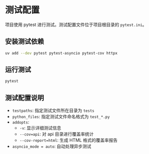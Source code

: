 # 测试配置
项目使用 pytest 进行测试。测试配置文件位于项目根目录的 `pytest.ini`。

## 安装测试依赖
```bash
uv add --dev pytest pytest-asyncio pytest-cov httpx
```

## 运行测试
```bash
pytest
```

## 测试配置说明
- `testpaths`: 指定测试文件所在目录为 `tests`
- `python_files`: 指定测试文件命名格式为 `test_*.py`
- `addopts`: 
  - `-v`: 显示详细测试信息
  - `--cov=api`: 对 api 目录进行覆盖率统计
  - `--cov-report=html`: 生成 HTML 格式的覆盖率报告
- `asyncio_mode = auto`: 自动处理异步测试
